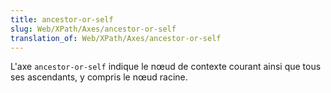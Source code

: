 ```yaml
---
title: ancestor-or-self
slug: Web/XPath/Axes/ancestor-or-self
translation_of: Web/XPath/Axes/ancestor-or-self
---
```


L'axe `ancestor-or-self` indique le nœud de contexte courant ainsi que tous ses ascendants, y compris le nœud racine.
